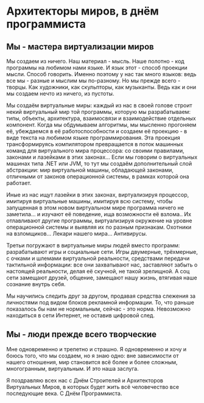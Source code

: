 # Архитекторы миров, в днём программиста

## Мы - мастера виртуализации миров

Мы создаем из ничего. Наш материал - мысль. Наше полотно - код программы на любимом нами языке. И язык этот - способ проекции мысли. Способ говорить. Именно поэтому у нас так много языков: ведь все мы - разные и мыслим мы по-разному. Но мы прежде всего - творцы. Как художники, как скульпторы, как музыканты. Ведь как и они мы создаем нечто из ничего, из пустоты. 

Мы создаём виртуальные миры: каждый из нас в своей голове строит некий виртуальный мир той программы, которую мы разрабатываем: типы, объекты, архитектура, взаимосвязи и взаимодействие отдельных компонент. Когда мы обдумываем алгоритмы, мы мысленно прогоняем её, убеждаемся в её работоспособности и создаем её проекцию - в виде текста на любимом языке программирования. Эта проекция трансформируясь компилятором превращается в поток машинных команд для виртуального мира процессора: со своими правилами, законами и лазейками в этих законах... Если мы говорим о виртуальных машинах типа .NET или JVM, то тут мы создаём дополнительный слой абстракции: мир виртуальной машины, обладающей законами, отличными от законов операционной системы, в рамках которой она работает.

Иные из нас ищут лазейки в этих законах, виртуализируя процессор, имитируя виртуальные машины, имитируя всю систему, чтобы запущенная в этом новом виртуальном мире программа ничего не заметила... и изучают её поведение, ища возможности её взлома.. Их отлавливают другие программы, виртуализируя окружение на уровне операционной системы и выявляя их по разным признакам. Охотники на взломщиков... Лекари нашего мира... Антивирусы.

Третьи погружают в виртуальные миры людей вместо программ: разрабатывают игры и социальные сети. Игры двумерные, трёхмерные, с очками и шлемами виртуальной реальности, средствами передачи тактильной информации: все они захватывают нас, заставляют забыть о настоящей реальности, делая её скучной, не такой зрелищной. А соц сети замещают друзей, общение, замещают нашу жизнь, втягивая наше сознание внутрь себя.

Мы научились следить друг за другом, продавая средства слежения за личностями под видом блоков рекламной информации. То, что раньше показалось бы нам не нормальным, сейчас - это норма. Невозможно находиться в сети Интернет, не оставив цифровой след.

## Мы - люди прежде всего творческие



Мне одновременно и трепетно и страшно. Я одновременно и хочу и боюсь того, что мы создаем, но я знаю одно: вне зависимости от нашего отношения, мир становится всё более и более сложным, многогранным, виртуальным. И это наша заслуга.

Я поздравляю всех нас с Днём Строителей и Архитекторов Виртуальных Миров, в которых будет жить всё человечество все последующие века. С Днём Программиста.
